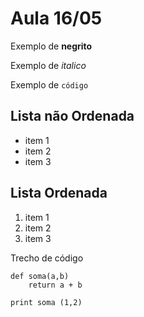 # Aula 16/05

Exemplo de **negrito**

Exemplo de *italico*

Exemplo de `código`

## Lista não Ordenada

- item 1
- item 2
- item 3

## Lista Ordenada

1. item 1
2. item 2
3. item 3

Trecho de código

```pythom
def soma(a,b)
    return a + b

print soma (1,2)
```